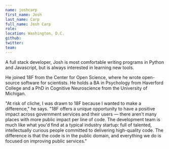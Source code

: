 ```yaml
---
name: joshcarp
first_name: Josh
last_name: Carp
full_name: Josh Carp
role:
location: Washington, D.C.
github:
twitter:
team:
---
```


A full stack developer, Josh is most comfortable writing programs in Python and Javascript, but is always interested in learning new tools.

He joined 18F from the Center for Open Science, where he wrote open-source software for scientists. He holds a BA in Psychology from Haverford College and a PhD in Cognitive Neuroscience from the University of Michigan.

"At risk of cliche, I was drawn to 18F because I wanted to make a difference," he says. "18F offers a unique opportunity to have a positive impact across government services and their users — there aren't many places with more public impact per line of code. The development team is much like what you'd find at a typical industry startup: full of talented, intellectually curious people committed to delivering high-quality code. The difference is that the code is in the public domain, and everything we do is focused on improving public services."
